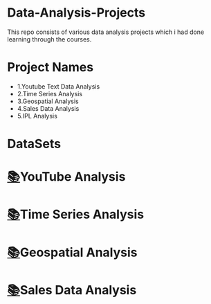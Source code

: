 # Data-Analysis-Projects
This repo consists of various data analysis projects which i had done learning through the courses.

# Project Names
* 1.Youtube Text Data Analysis
* 2.Time Series Analysis
* 3.Geospatial Analysis
* 4.Sales Data Analysis
* 5.IPL Analysis

# DataSets
# [:books:](https://drive.google.com/drive/folders/12n6RFsYCdeKxUOt2XjzvggKNV4B8U7y8?usp=sharing)YouTube Analysis
# [:books:](https://drive.google.com/drive/folders/1IPrCsyQN-cJkijgvyFW_LlodVgkBUg3h?usp=sharing)Time Series Analysis
# [:books:](https://drive.google.com/drive/folders/11-EoU9ngLZIDXTa0kDJ8BDMpX2y1PnEE?usp=sharing)Geospatial Analysis
# [:books:](https://drive.google.com/drive/folders/1nx-8JpetAqu6-7Vwb832owGBaX-4vkk_?usp=sharing)Sales Data Analysis   




